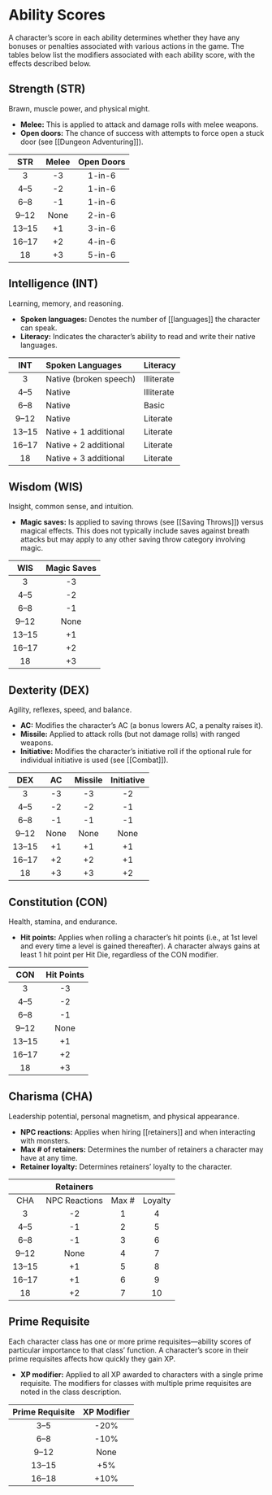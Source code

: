 # Ability Scores

A character’s score in each ability determines whether they have any bonuses or penalties associated with various actions in the game. The tables below list the modifiers associated with each ability score, with the effects described below.

## Strength (STR)

Brawn, muscle power, and physical might.

- **Melee:** This is applied to attack and damage rolls with melee weapons.
- **Open doors:** The chance of success with attempts to force open a stuck door (see [[Dungeon Adventuring]]).

|  STR  | Melee | Open Doors |
| :---: | :---: | :--------: |
|   3   |  -3   |   1-in-6   |
|  4–5  |  -2   |   1-in-6   |
|  6–8  |  -1   |   1-in-6   |
| 9–12  | None  |   2-in-6   |
| 13–15 |  +1   |   3-in-6   |
| 16–17 |  +2   |   4-in-6   |
|  18   |  +3   |   5-in-6   |

## Intelligence (INT)

Learning, memory, and reasoning.

- **Spoken languages:** Denotes the number of [[languages]] the character can speak.
- **Literacy:** Indicates the character’s ability to read and write their native languages.

|  INT  | Spoken Languages       | Literacy   |
| :---: | :--------------------- | :--------- |
|   3   | Native (broken speech) | Illiterate |
|  4–5  | Native                 | Illiterate |
|  6–8  | Native                 | Basic      |
| 9–12  | Native                 | Literate   |
| 13–15 | Native + 1 additional  | Literate   |
| 16–17 | Native + 2 additional  | Literate   |
|  18   | Native + 3 additional  | Literate   |

## Wisdom (WIS)

Insight, common sense, and intuition.

- **Magic saves:** Is applied to saving throws (see [[Saving Throws]]) versus magical effects. This does not typically include saves against breath attacks but may apply to any other saving throw category involving magic.

|  WIS  | Magic Saves |
| :---: | :---------: |
|   3   |     -3      |
|  4–5  |     -2      |
|  6–8  |     -1      |
| 9–12  |    None     |
| 13–15 |     +1      |
| 16–17 |     +2      |
|  18   |     +3      |

## Dexterity (DEX)

Agility, reflexes, speed, and balance.

- **AC:** Modifies the character’s AC (a bonus lowers AC, a penalty raises it).
- **Missile:** Applied to attack rolls (but not damage rolls) with ranged weapons.
- **Initiative:** Modifies the character’s initiative roll if the optional rule for individual initiative is used (see [[Combat]]).

|  DEX  |  AC  | Missile | Initiative |
| :---: | :--: | :-----: | :--------: |
|   3   |  -3  |   -3    |     -2     |
|  4–5  |  -2  |   -2    |     -1     |
|  6–8  |  -1  |   -1    |     -1     |
| 9–12  | None |  None   |    None    |
| 13–15 |  +1  |   +1    |     +1     |
| 16–17 |  +2  |   +2    |     +1     |
|  18   |  +3  |   +3    |     +2     |

## Constitution (CON)

Health, stamina, and endurance.

- **Hit points:** Applies when rolling a character’s hit points (i.e., at 1st level and every time a level is gained thereafter). A character always gains at least 1 hit point per Hit Die, regardless of the CON modifier.

|  CON  | Hit Points |
| :---: | :--------: |
|   3   |     -3     |
|  4–5  |     -2     |
|  6–8  |     -1     |
| 9–12  |    None    |
| 13–15 |     +1     |
| 16–17 |     +2     |
|  18   |     +3     |

## Charisma (CHA)

Leadership potential, personal magnetism, and physical appearance.

- **NPC reactions:** Applies when hiring [[retainers]] and when interacting with monsters.
- **Max # of retainers:** Determines the number of retainers a character may have at any time.
- **Retainer loyalty:** Determines retainers’ loyalty to the character.

|       |   Retainers   |       |         |
| :---: | :-----------: | :---: | :-----: |
|  CHA  | NPC Reactions | Max # | Loyalty |
|   3   |      -2       |   1   |    4    |
|  4–5  |      -1       |   2   |    5    |
|  6–8  |      -1       |   3   |    6    |
| 9–12  |     None      |   4   |    7    |
| 13–15 |      +1       |   5   |    8    |
| 16–17 |      +1       |   6   |    9    |
|  18   |      +2       |   7   |   10    |

## Prime Requisite

Each character class has one or more prime requisites—ability scores of particular importance to that class’ function. A character’s score in their prime requisites affects how quickly they gain XP.

- **XP modifier:** Applied to all XP awarded to characters with a single prime requisite. The modifiers for classes with multiple prime requisites are noted in the class description.

| Prime Requisite | XP Modifier |
| :-------------: | :---------: |
|       3–5       |    -20%     |
|       6–8       |    -10%     |
|      9–12       |    None     |
|      13–15      |     +5%     |
|      16–18      |    +10%     |